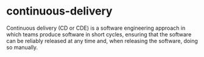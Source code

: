 # continuous-delivery
Continuous delivery (CD or CDE) is a software engineering approach in which teams produce software in short cycles, ensuring that the software can be reliably released at any time and, when releasing the software, doing so manually.
